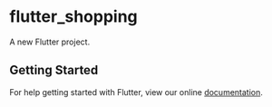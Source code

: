 # flutter_shopping

A new Flutter project.

## Getting Started

For help getting started with Flutter, view our online
[documentation](https://flutter.io/).

